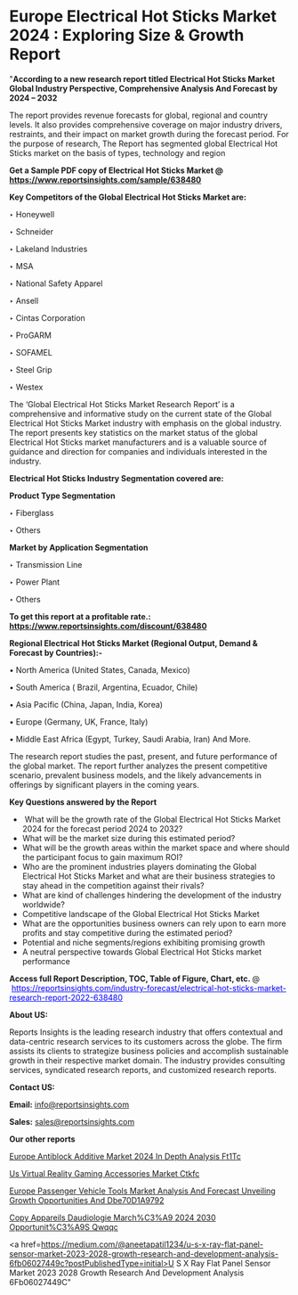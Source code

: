 # Europe Electrical Hot Sticks Market 2024 : Exploring Size & Growth Report

"<strong>According to a new research report titled Electrical Hot Sticks Market Global Industry Perspective, Comprehensive Analysis And Forecast by 2024 – 2032</strong>

The report provides revenue forecasts for global, regional and country levels. It also provides comprehensive coverage on major industry drivers, restraints, and their impact on market growth during the forecast period. For the purpose of research, The Report has segmented global Electrical Hot Sticks market on the basis of types, technology and region

<strong>Get a Sample PDF copy of Electrical Hot Sticks Market </strong><strong>@<a href=https://www.reportsinsights.com/sample/638480 style=color:#0000ff;> https://www.reportsinsights.com/sample/638480</a></strong></font>

<strong>Key Competitors of the Global Electrical Hot Sticks Market are:</strong>

‣ Honeywell

‣ Schneider

‣ Lakeland Industries

‣ MSA

‣ National Safety Apparel

‣ Ansell

‣ Cintas Corporation

‣ ProGARM

‣ SOFAMEL

‣ Steel Grip

‣ Westex

The ‘Global Electrical Hot Sticks Market Research Report’ is a comprehensive and informative study on the current state of the Global Electrical Hot Sticks Market industry with emphasis on the global industry. The report presents key statistics on the market status of the global Electrical Hot Sticks market manufacturers and is a valuable source of guidance and direction for companies and individuals interested in the industry.

<strong>Electrical Hot Sticks Industry Segmentation covered are:</strong>

<strong>Product Type Segmentation</strong>

‣    Fiberglass

‣ Others

<strong>Market by Application Segmentation</strong>

‣   Transmission Line

‣ Power Plant

‣ Others

<strong>To get this report at a profitable rate.: <a href=https://www.reportsinsights.com/discount/638480 style=color:#0000ff;>https://www.reportsinsights.com/discount/638480</a></strong></font>

<strong>Regional Electrical Hot Sticks Market (Regional Output, Demand &amp; Forecast by Countries):-</strong>

• North America (United States, Canada, Mexico)

• South America ( Brazil, Argentina, Ecuador, Chile)

• Asia Pacific (China, Japan, India, Korea)

• Europe (Germany, UK, France, Italy)

• Middle East Africa (Egypt, Turkey, Saudi Arabia, Iran) And More.

The research report studies the past, present, and future performance of the global market. The report further analyzes the present competitive scenario, prevalent business models, and the likely advancements in offerings by significant players in the coming years.

<strong>Key Questions answered by the Report</strong>
<ul>
  <li> What will be the growth rate of the Global Electrical Hot Sticks Market 2024 for the forecast period 2024 to 2032?</li>
  <li>What will be the market size during this estimated period?</li>
  <li>What will be the growth areas within the market space and where should the participant focus to gain maximum ROI?</li>
  <li>Who are the prominent industries players dominating the Global Electrical Hot Sticks Market and what are their business strategies to stay ahead in the competition against their rivals?</li>
  <li>What are kind of challenges hindering the development of the industry worldwide?</li>
  <li>Competitive landscape of the Global Electrical Hot Sticks Market</li>
  <li>What are the opportunities business owners can rely upon to earn more profits and stay competitive during the estimated period?</li>
  <li>Potential and niche segments/regions exhibiting promising growth</li>
  <li>A neutral perspective towards Global Electrical Hot Sticks market performance</li>
</ul>
<strong>Access full Report Description, TOC, Table of Figure, Chart, etc. </strong>@  <a href=https://reportsinsights.com/industry-forecast/electrical-hot-sticks-market-research-report-2022-638480 style=color:#0000ff;>https://reportsinsights.com/industry-forecast/electrical-hot-sticks-market-research-report-2022-638480</a></font>

<strong><strong>About US</strong>:</strong>

Reports Insights is the leading research industry that offers contextual and data-centric research services to its customers across the globe. The firm assists its clients to strategize business policies and accomplish sustainable growth in their respective market domain. The industry provides consulting services, syndicated research reports, and customized research reports.

<strong>Contact US:</strong>

<p class=""""><b>Email:</b> <a href=mailto:info@reportsinsights.com>info@reportsinsights.com</a></p>
<p class=""""><b>Sales:</b> <a href=mailto:sales@reportsinsights.com>sales@reportsinsights.com</a></p>

<strong>Our other reports</strong>

<a href=https://www.linkedin.com/pulse/europe-antiblock-additive-market-2024-in-depth-analysis-ft1tc/>Europe Antiblock Additive Market 2024 In Depth Analysis Ft1Tc</a>

<a href=https://www.linkedin.com/pulse/us-virtual-reality-gaming-accessories-market-ctkfc/>Us Virtual Reality Gaming Accessories Market Ctkfc</a>

<a href=https://medium.com/@yadavahaan91/europe-passenger-vehicle-tools-market-analysis-and-forecast-unveiling-growth-opportunities-and-dbe70d1a9792>Europe Passenger Vehicle Tools Market Analysis And Forecast Unveiling Growth Opportunities And Dbe70D1A9792</a>

<a href=https://www.linkedin.com/pulse/copy-appareils-daudiologie-march%C3%A9-2024-2030-opportunit%C3%A9s-qwqqc/>Copy Appareils Daudiologie March%C3%A9 2024 2030 Opportunit%C3%A9S Qwqqc</a>

<a href=https://medium.com/@aneetapatil1234/u-s-x-ray-flat-panel-sensor-market-2023-2028-growth-research-and-development-analysis-6fb06027449c?postPublishedType=initial>U S X Ray Flat Panel Sensor Market 2023 2028 Growth Research And Development Analysis 6Fb06027449C</a>"
